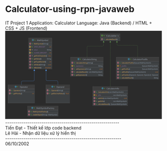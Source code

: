 # Calculator-using-rpn-javaweb
IT Project 1
Application: Calculator 
Language: Java (Backend) / HTML + CSS + JS (Frontend)<br>
![alt text](https://github.com/tdatIT/Calculator-using-rpn-javaweb/blob/TienDat/doc/DesignClass.png?raw=true)
---------------------------------------------------------<br>
Tiến Đạt - Thiết kế lớp code backend <br>
Lê Hải - Nhận dữ liệu xử lý hiển thị <br>
----------------------------------------------------------<br>
06/10/2002

